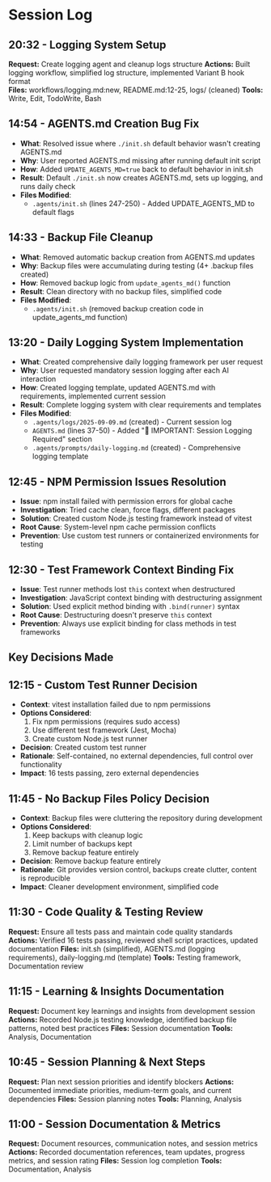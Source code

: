 # Session Log

## 20:32 - Logging System Setup
**Request:** Create logging agent and cleanup logs structure
**Actions:** Built logging workflow, simplified log structure, implemented Variant B hook format  
**Files:** workflows/logging.md:new, README.md:12-25, logs/ (cleaned)
**Tools:** Write, Edit, TodoWrite, Bash


## 14:54 - AGENTS.md Creation Bug Fix
- **What**: Resolved issue where `./init.sh` default behavior wasn't creating AGENTS.md
- **Why**: User reported AGENTS.md missing after running default init script
- **How**: Added `UPDATE_AGENTS_MD=true` back to default behavior in init.sh
- **Result**: Default `./init.sh` now creates AGENTS.md, sets up logging, and runs daily check
- **Files Modified**: 
  - `.agents/init.sh` (lines 247-250) - Added UPDATE_AGENTS_MD to default flags

## 14:33 - Backup File Cleanup
- **What**: Removed automatic backup creation from AGENTS.md updates
- **Why**: Backup files were accumulating during testing (4+ .backup files created)
- **How**: Removed backup logic from `update_agents_md()` function
- **Result**: Clean directory with no backup files, simplified code
- **Files Modified**: 
  - `.agents/init.sh` (removed backup creation code in update_agents_md function)

## 13:20 - Daily Logging System Implementation
- **What**: Created comprehensive daily logging framework per user request
- **Why**: User requested mandatory session logging after each AI interaction
- **How**: Created logging template, updated AGENTS.md with requirements, implemented current session
- **Result**: Complete logging system with clear requirements and templates
- **Files Modified**: 
  - `.agents/logs/2025-09-09.md` (created) - Current session log
  - `AGENTS.md` (lines 37-50) - Added "🚨 IMPORTANT: Session Logging Required" section
  - `.agents/prompts/daily-logging.md` (created) - Comprehensive logging template


## 12:45 - NPM Permission Issues Resolution
- **Issue**: npm install failed with permission errors for global cache
- **Investigation**: Tried cache clean, force flags, different packages
- **Solution**: Created custom Node.js testing framework instead of vitest
- **Root Cause**: System-level npm cache permission conflicts
- **Prevention**: Use custom test runners or containerized environments for testing

## 12:30 - Test Framework Context Binding Fix
- **Issue**: Test runner methods lost `this` context when destructured
- **Investigation**: JavaScript context binding with destructuring assignment
- **Solution**: Used explicit method binding with `.bind(runner)` syntax
- **Root Cause**: Destructuring doesn't preserve `this` context
- **Prevention**: Always use explicit binding for class methods in test frameworks

## Key Decisions Made

## 12:15 - Custom Test Runner Decision
- **Context**: vitest installation failed due to npm permissions
- **Options Considered**: 
  1. Fix npm permissions (requires sudo access)
  2. Use different test framework (Jest, Mocha)
  3. Create custom Node.js test runner
- **Decision**: Created custom test runner
- **Rationale**: Self-contained, no external dependencies, full control over functionality
- **Impact**: 16 tests passing, zero external dependencies

## 11:45 - No Backup Files Policy Decision
- **Context**: Backup files were cluttering the repository during development
- **Options Considered**: 
  1. Keep backups with cleanup logic
  2. Limit number of backups kept
  3. Remove backup feature entirely
- **Decision**: Remove backup feature entirely
- **Rationale**: Git provides version control, backups create clutter, content is reproducible
- **Impact**: Cleaner development environment, simplified code

## 11:30 - Code Quality & Testing Review
**Request:** Ensure all tests pass and maintain code quality standards
**Actions:** Verified 16 tests passing, reviewed shell script practices, updated documentation
**Files:** init.sh (simplified), AGENTS.md (logging requirements), daily-logging.md (template)
**Tools:** Testing framework, Documentation review

## 11:15 - Learning & Insights Documentation
**Request:** Document key learnings and insights from development session
**Actions:** Recorded Node.js testing knowledge, identified backup file patterns, noted best practices
**Files:** Session documentation
**Tools:** Analysis, Documentation

## 10:45 - Session Planning & Next Steps
**Request:** Plan next session priorities and identify blockers
**Actions:** Documented immediate priorities, medium-term goals, and current dependencies
**Files:** Session planning notes
**Tools:** Planning, Analysis

## 11:00 - Session Documentation & Metrics
**Request:** Document resources, communication notes, and session metrics
**Actions:** Recorded documentation references, team updates, progress metrics, and session rating
**Files:** Session log completion
**Tools:** Documentation, Analysis
